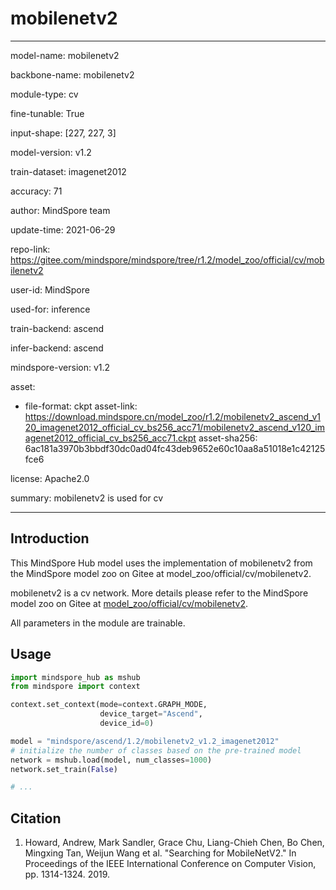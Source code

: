 # mobilenetv2

---

model-name: mobilenetv2

backbone-name: mobilenetv2

module-type: cv

fine-tunable: True

input-shape: [227, 227, 3]

model-version: v1.2

train-dataset: imagenet2012

accuracy: 71

author: MindSpore team

update-time: 2021-06-29

repo-link: <https://gitee.com/mindspore/mindspore/tree/r1.2/model_zoo/official/cv/mobilenetv2>

user-id: MindSpore

used-for: inference

train-backend: ascend

infer-backend: ascend

mindspore-version: v1.2

asset:

-
    file-format: ckpt
    asset-link: <https://download.mindspore.cn/model_zoo/r1.2/mobilenetv2_ascend_v120_imagenet2012_official_cv_bs256_acc71/mobilenetv2_ascend_v120_imagenet2012_official_cv_bs256_acc71.ckpt>
    asset-sha256: 6ac181a3970b3bbdf30dc0ad04fc43deb9652e60c10aa8a51018e1c42125fce6

license: Apache2.0

summary: mobilenetv2 is used for cv

---

## Introduction

This MindSpore Hub model uses the implementation of mobilenetv2 from the MindSpore model zoo on Gitee at model_zoo/official/cv/mobilenetv2.

mobilenetv2 is a cv network. More details please refer to the MindSpore model zoo on Gitee at [model_zoo/official/cv/mobilenetv2](https://gitee.com/mindspore/mindspore/blob/r1.2/model_zoo/official/cv/mobilenetv2/README.md).

All parameters in the module are trainable.

## Usage

```python
import mindspore_hub as mshub
from mindspore import context

context.set_context(mode=context.GRAPH_MODE,
                    device_target="Ascend",
                    device_id=0)

model = "mindspore/ascend/1.2/mobilenetv2_v1.2_imagenet2012"
# initialize the number of classes based on the pre-trained model
network = mshub.load(model, num_classes=1000)
network.set_train(False)

# ...
```

## Citation

1. Howard, Andrew, Mark Sandler, Grace Chu, Liang-Chieh Chen, Bo Chen, Mingxing Tan, Weijun Wang et al. "Searching for MobileNetV2." In Proceedings of the IEEE International Conference on Computer Vision, pp. 1314-1324. 2019.
